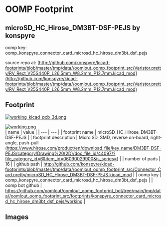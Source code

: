 # OOMP Footprint  
## microSD_HC_Hirose_DM3BT-DSF-PEJS  by konspyre  
  
oomp key: oomp_konspyre_connector_card_microsd_hc_hirose_dm3bt_dsf_pejs  
  
source repo at: [http://github.com/konspyre/kicad-footprints/blob/master/tmp/data//oomlout_oomp_footprint_src/Varistor.pretty/RV_Rect_V25S440P_L26.5mm_W8.2mm_P12.7mm.kicad_mod](http://github.com/konspyre/kicad-footprints/blob/master/tmp/data//oomlout_oomp_footprint_src/Varistor.pretty/RV_Rect_V25S440P_L26.5mm_W8.2mm_P12.7mm.kicad_mod)  
## Footprint  
  
[![working_kicad_pcb_3d.png](working_kicad_pcb_3d_600.png)](working_kicad_pcb_3d.png)  
  
[![working.png](working_600.png)](working.png)  
| name | value | 
| --- | --- | 
| footprint name | microSD_HC_Hirose_DM3BT-DSF-PEJS | 
| footprint description | Micro SD, SMD, reverse on-board, right-angle, push-pull (https://www.hirose.com/product/en/download_file/key_name/DM3BT-DSF-PEJS/category/Drawing%20(2D)/doc_file_id/44097/?file_category_id=6&item_id=06090029900&is_series=) | 
| number of pads | 16 | 
| github path | http://github.com/konspyre/kicad-footprints/blob/master/tmp/data//oomlout_oomp_footprint_src/Connector_Card.pretty/microSD_HC_Hirose_DM3BT-DSF-PEJS.kicad_mod | 
| oomp key | oomp_konspyre_connector_card_microsd_hc_hirose_dm3bt_dsf_pejs | 
| oomp bot github | https://github.com/oomlout/oomlout_oomp_footprint_bot/tree/main/tmp/data//oomlout_oomp_footprint_src/footprints/konspyre_connector_card_microsd_hc_hirose_dm3bt_dsf_pejs/working | 
## Images  
